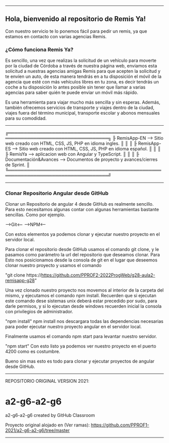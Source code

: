 -----------------------------------------------------------------------------------------


<H2> Hola, bienvenido al repositorio de Remis Ya! </H2>

<p> Con nuestro servicio te lo ponemos fácil para pedir un remis, ya que estamos en contacto con varias agencias Remis. </p>

<H3> ¿Cómo funciona Remis Ya? </H3>

<p> Es sencillo, una vez que realizas la solicitud de un vehículo para moverte por la ciudad de Córdoba a través de nuestra página web, enviamos esta solicitud a nuestras agencias amigas Remis para que acepten la solicitud y te envíen un auto, de esta manera tendrás en a tu disposición el móvil de la agencia que esté con más vehículos libres en tu zona, es decir tendrás un coche a tu disposición lo antes posible sin tener que llamar a varias agencias para saber quién te puede enviar un móvil más rápido.

Es una herramienta para viajar mucho más sencilla y sin esperas. Además, también ofrecemos servicios de transporte y viajes dentro de la ciudad, viajes fuera del término municipal, transporte escolar y abonos mensuales para su comodidad. </p>

-----------------------------------------------------------------------------------------

╔══════════════════════════════════════════════════════════════════════════════════╗
╟  RemisApp-EN --> Sitio web creado con HTML, CSS, JS, PHP en idioma ingles.       ║
║                                                                                  ║
╟  RemisApp-ES --> Sitio web creado con HTML, CSS, JS, PHP en idioma español.      ║
║                                                                                  ║
╟  RemisYa --> aplicacion web con Angular y TypeScript.                            ║
║                                                                                  ║
╟  Documentación&Avances --> Documentos de proyecto y avances/cierres de Sprint.   ║
╚══════════════════════════════════════════════════════════════════════════════════╝

-----------------------------------------------------------------------------------------

<H3>Clonar Repositorio Angular desde GitHub</H3>

Clonar un Repositorio de angular 4 desde GitHub es realmente sencillo.
Para esto necesitamos algunas contar con algunas herramientas bastante sencillas. Como por ejemplo.

-->Git<--  -->NPM<--

Con estos elementos ya podemos clonar y ejecutar nuestro proyecto en el servidor local.

Para clonar el repositorio desde GitHub usamos el comando git clone, y le pasamos como parámetro la url del repositorio que deseamos clonar. Para Esto nos posicionamos desde la consola de git en el lugar que deseemos clonar nuestro proyecto y usamos el comando

"git clone https://https://github.com/PPROF2-2022ProgWeb/g28-aula2-remisapp-g28"

Una vez clonado nuestro proyecto nos movemos al interior de la carpeta del mismo, y ejecutamos el comando npm install. Recuerden que si ejecutan este comando dese sistemas unix deberá estar precedido por sudo, para darle permisos, y si lo ejecutan desde windows recuerden inicial la consola con privilegios de administrador.

"npm install"
npm install nos descargara todas las dependencias necesarias para poder ejecutar nuestro proyecto angular en el servidor local.

Finalmente usamos el comando npm start para levantar nuestro servidor.

"npm start"
Con esto listo ya podemos ver nuestro proyecto en el puerto 4200 como es costumbre.

Bueno sin mas esto es todo para clonar y ejecutar proyectos de angular desde GitHub.

-----------------------------------------------------------------------------------------

REPOSITORIO ORIGINAL VERSION 2021: 

# a2-g6-a2-g6
a2-g6-a2-g6 created by GitHub Classroom

Proyecto original alojado en (Ver  ramas):
https://github.com/PPROF1-2021/a2-g6-a2-g6/tree/master

-----------------------------------------------------------------------------------------
